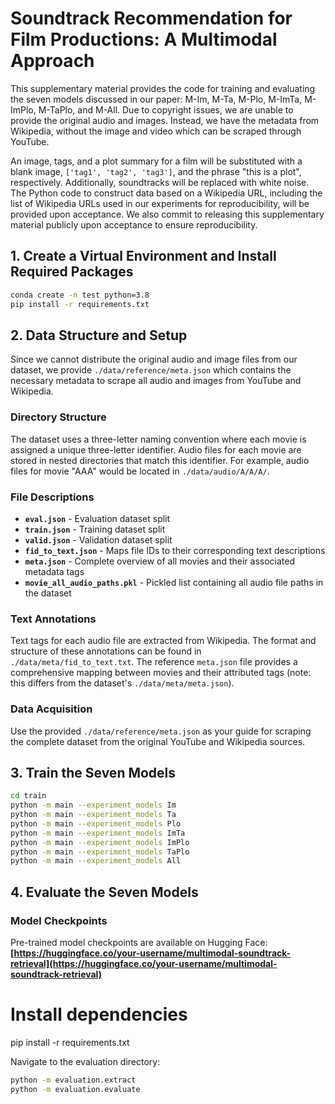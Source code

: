 
# Soundtrack Recommendation for Film Productions: A Multimodal Approach

This supplementary material provides the code for training and evaluating the seven models discussed in our paper: M-Im, M-Ta, M-Plo, M-ImTa, M-ImPlo, M-TaPlo, and M-All. Due to copyright issues, we are unable to provide the original audio and images. Instead, we have the metadata from Wikipedia, without the image and video which can be scraped through YouTube.

An image, tags, and a plot summary for a film will be substituted with a blank image, `['tag1', 'tag2', 'tag3']`, and the phrase "this is a plot", respectively. Additionally, soundtracks will be replaced with white noise. The Python code to construct data based on a Wikipedia URL, including the list of Wikipedia URLs used in our experiments for reproducibility, will be provided upon acceptance. We also commit to releasing this supplementary material publicly upon acceptance to ensure reproducibility.

## 1. Create a Virtual Environment and Install Required Packages

```bash
conda create -n test python=3.8
pip install -r requirements.txt
```

## 2. Data Structure and Setup

Since we cannot distribute the original audio and image files from our dataset, we provide `./data/reference/meta.json` which contains the necessary metadata to scrape all audio and images from YouTube and Wikipedia.

### Directory Structure

The dataset uses a three-letter naming convention where each movie is assigned a unique three-letter identifier. Audio files for each movie are stored in nested directories that match this identifier. For example, audio files for movie "AAA" would be located in `./data/audio/A/A/A/`.

### File Descriptions

- **`eval.json`** - Evaluation dataset split
- **`train.json`** - Training dataset split  
- **`valid.json`** - Validation dataset split
- **`fid_to_text.json`** - Maps file IDs to their corresponding text descriptions
- **`meta.json`** - Complete overview of all movies and their associated metadata tags
- **`movie_all_audio_paths.pkl`** - Pickled list containing all audio file paths in the dataset

### Text Annotations

Text tags for each audio file are extracted from Wikipedia. The format and structure of these annotations can be found in `./data/meta/fid_to_text.txt`. The reference `meta.json` file provides a comprehensive mapping between movies and their attributed tags (note: this differs from the dataset's `./data/meta/meta.json`).

### Data Acquisition

Use the provided `./data/reference/meta.json` as your guide for scraping the complete dataset from the original YouTube and Wikipedia sources.

## 3. Train the Seven Models

```bash
cd train
python -m main --experiment_models Im
python -m main --experiment_models Ta
python -m main --experiment_models Plo
python -m main --experiment_models ImTa
python -m main --experiment_models ImPlo
python -m main --experiment_models TaPlo
python -m main --experiment_models All
```


## 4. Evaluate the Seven Models

### Model Checkpoints

Pre-trained model checkpoints are available on Hugging Face: 
**[https://huggingface.co/your-username/multimodal-soundtrack-retrieval](https://huggingface.co/your-username/multimodal-soundtrack-retrieval)**

# Install dependencies
pip install -r requirements.txt

Navigate to the evaluation directory:

```bash
python -m evaluation.extract
python -m evaluation.evaluate
```
